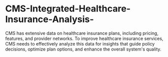 # CMS-Integrated-Healthcare-Insurance-Analysis-
CMS has extensive data on healthcare insurance plans, including pricing, features, and provider networks. To improve healthcare insurance services, CMS needs to effectively analyze this data for insights that guide policy decisions, optimize plan options, and enhance the overall system's quality.
